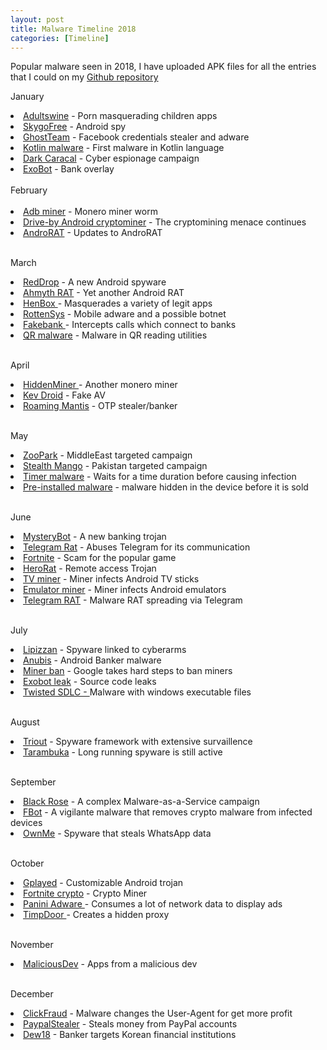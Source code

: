 ```yaml
---
layout: post
title: Malware Timeline 2018
categories: [Timeline]
---
```

Popular malware seen in 2018, I have uploaded APK files for all the entries that I could on my <a href="https://github.com/sk3ptre/AndroidMalware_2018">Github repository</a>

January

<li><a href="https://research.checkpoint.com/malware-displaying-porn-ads-discovered-in-game-apps-on-google-play/">Adultswine</a> - Porn masquerading children apps</li>
<li><a href="https://securelist.com/skygofree-following-in-the-footsteps-of-hackingteam/83603/">SkygoFree</a> - Android spy</li>
<li><a href="https://blog.trendmicro.com/trendlabs-security-intelligence/ghostteam-adware-can-steal-facebook-credentials/">GhostTeam</a> - Facebook credentials stealer and adware</li>
<li><a href="https://blog.trendmicro.com/trendlabs-security-intelligence/first-kotlin-developed-malicious-app-signs-users-premium-sms-services/">Kotlin malware</a> - First malware in Kotlin language</li>
<li><a href="https://info.lookout.com/rs/051-ESQ-475/images/Lookout_Dark-Caracal_srr_20180118_us_v.1.0.pdf">Dark Caracal</a> - Cyber espionage campaign</li>
<li><a href="https://clientsidedetection.com/exobot_android_malware_spreading_via_google_play_store.html">ExoBot</a> - Bank overlay</li>

<br>
February
<br><br>
<li><a href="http://blog.netlab.360.com/adb-miner-more-information-en/">Adb miner</a> - Monero miner worm</li>
<li><a href="https://blog.malwarebytes.com/threat-analysis/2018/02/drive-by-cryptomining-campaign-attracts-millions-of-android-users/">Drive-by Android cryptominer</a> - The cryptomining menace continues</li>
<li><a href="https://blog.trendmicro.com/trendlabs-security-intelligence/new-androrat-exploits-dated-permanent-rooting-vulnerability-allows-privilege-escalation/">AndroRAT</a> - Updates to AndroRAT</li>


<br>March

<li><a href="https://www.wandera.com/blog/reddrop-malware/">RedDrop</a> - A new Android spyware</li>
<li><a href="https://www.mysonicwall.com/SonicAlert/searchresults.aspx?ev=article&id=1129">Ahmyth RAT</a> - Yet another Android RAT</li>
<li><a href="https://researchcenter.paloaltonetworks.com/2018/03/unit42-henbox-chickens-come-home-roost/">HenBox </a> - Masquerades a variety of legit apps</li>
<li><a href="https://research.checkpoint.com/rottensys-not-secure-wi-fi-service/">RottenSys</a> - Mobile adware and a possible botnet</li> 
<li><a href="https://www.symantec.com/blogs/threat-intelligence/fakebank-intercepts-calls-banks">Fakebank </a> - Intercepts calls which connect to banks</li> 
<li><a href="https://nakedsecurity.sophos.com/2018/03/23/crooks-infiltrate-google-play-with-malware-lurking-in-qr-reading-utilities/">QR malware</a> - Malware in QR reading utilities</li>


<br>April

<li><a href="https://blog.trendmicro.com/trendlabs-security-intelligence/monero-mining-hiddenminer-android-malware-can-potentially-cause-device-failure/">HiddenMiner </a> - Another monero miner</li>
<li><a href="http://blog.talosintelligence.com/2018/04/fake-av-investigation-unearths-kevdroid.html">Kev Droid</a> - Fake AV </li>
<li><a href="https://securelist.com/roaming-mantis-uses-dns-hijacking-to-infect-android-smartphones/85178/">Roaming Mantis</a> - OTP stealer/banker</li>


<br>May

<li><a href="https://media.kasperskycontenthub.com/wp-content/uploads/sites/43/2018/05/03114450/ZooPark_for_public_final_edit.pdf">ZooPark</a> - MiddleEast targeted campaign</li>
<li><a href="https://info.lookout.com/rs/051-ESQ-475/images/lookout-stealth-mango-srr-us.pdf">Stealth Mango</a> - Pakistan targeted campaign</li>
<li><a href="https://www.symantec.com/blogs/threat-intelligence/persistent-malicious-apps-google-play">Timer malware</a> - Waits for a time duration before causing infection</li>
<li><a href="https://www.engadget.com/2018/05/24/report-finds-android-malware-pre-installed-on-hundreds-of-phones/">Pre-installed malware</a> - malware hidden in the device before it is sold</li>


<br>June

<li><a href="https://www.threatfabric.com/blogs/mysterybot__a_new_android_banking_trojan_ready_for_android_7_and_8.html">MysteryBot</a> - A new banking trojan</li>
<li><a href="https://www.welivesecurity.com/2018/06/18/new-telegram-abusing-android-rat/">Telegram Rat</a> - Abuses Telegram for its communication</li>
<li><a href="https://www.scmagazineuk.com/fortnite-for-android-scam-uncovered/article/775407/">Fortnite</a> - Scam for the popular game</li>
<li><a href="https://www.welivesecurity.com/2018/06/18/new-telegram-abusing-android-rat/">HeroRat</a> - Remote access Trojan</li>
<li><a href="https://www.extremetech.com/electronics/271247-android-malware-found-mining-cryptocurrency-on-amazon-fire-tv-devices">TV miner</a> - Miner infects Android TV sticks</li>
<li><a href="https://www.neowin.net/news/android-emulator-andy-os-is-reportedly-injecting-cryptomining-malware-onto-pcs/">Emulator miner</a> - Miner infects Android emulators</li>
<li><a href="https://www.welivesecurity.com/2018/06/18/new-telegram-abusing-android-rat/">Telegram RAT</a> - Malware RAT spreading via Telegram</li>


<br>July

<li><a href="https://nakedsecurity.sophos.com/2017/07/28/lipizzan-spyware-linked-to-cyberarms-firm-plunders-sms-logs-and-photos/">Lipizzan</a> - Spyware linked to cyberarms</li>
<li><a href="https://securityintelligence.com/anubis-strikes-again-mobile-malware-continues-to-plague-users-in-official-app-stores/">Anubis</a> - Android Banker malware</li>
<li><a href="https://nakedsecurity.sophos.com/2018/07/30/google-bans-android-miners-from-play-store/">Miner ban</a> - Google takes hard steps to ban miners</li>
<li><a href="https://www.tripwire.com/state-of-security/security-data-protection/cyber-security/exobot-android-banking-trojans-source-code-leaked-online/">Exobot leak</a> - Source code leaks</li>
<li><a href="https://researchcenter.paloaltonetworks.com/2018/07/unit42-hidden-devil-development-life-cycle-google-play-apps-infected-windows-executable-files/">Twisted SDLC - </a>Malware with windows executable files</li>


<br>August

<li><a href="https://labs.bitdefender.com/2018/08/triout-spyware-framework-for-android-with-extensive-surveillance-capabilities/">Triout</a> - Spyware framework with extensive survaillence</li>
<li><a href="https://securitynews.sonicwall.com/xmlpost/a-long-running-android-spyware-which-targets-social-apps-is-still-active/">Tarambuka</a> - Long running spyware is still active</li>


<br>September

<li><a href="https://research.checkpoint.com/meet-black-rose-lucy-the-latest-russian-maas-botnet/">Black Rose</a> - A complex Malware-as-a-Service campaign</li>
<li><a href="https://securitynews.sonicwall.com/xmlpost/vigilante-malware-removes-cryptominers-from-the-infected-device/">FBot</a> - A vigilante malware that removes crypto malware from infected devices</li>
<li><a href="https://file.gdatasoftware.com/web/de/documents/whitepaper/G_DATA_WhitePaper_-_Analysis_of_Android.Trojan-Spy.Buhsam.A.pdf">OwnMe</a> - Spyware that steals WhatsApp data</li>


<br>October

<li><a href="https://blog.talosintelligence.com/2018/10/gplayedtrojan.html">Gplayed</a> - Customizable Android trojan</li>
<li><a href="https://blog.malwarebytes.com/cybercrime/2018/10/fortnite-gamers-targeted-by-data-theft-malware/">Fortnite crypto</a> - Crypto Miner</li>
<li><a href="https://securitynews.sonicwall.com/xmlpost/panini-adware-for-android-soaks-network-bandwidth-bad-news-for-users-with-limited-data/">Panini Adware </a> - Consumes a lot of network data to display ads</li>
<li><a href="https://securingtomorrow.mcafee.com/mcafee-labs/android-timpdoor-turns-mobile-devices-into-hidden-proxies/">TimpDoor </a> - Creates a hidden proxy</li>


<br>November

<li><a href="https://techcrunch.com/2018/11/20/half-a-million-android-users-tricked-into-downloading-malware-from-google-play/">MaliciousDev</a> - Apps from a malicious dev</li>


<br>December

<li><a href="https://news.sophos.com/en-us/2018/12/06/android-clickfraud-fake-iphone/">ClickFraud</a> - Malware changes the User-Agent for get more profit</li>
<li><a href="https://www.welivesecurity.com/2018/12/11/android-trojan-steals-money-paypal-accounts-2fa/">PaypalStealer</a> - Steals money from PayPal accounts</li>
<li><a href="https://securitynews.sonicwall.com/xmlpost/dew18-banker-for-android-targets-korean-financial-institutions/">Dew18</a> - Banker targets Korean financial institutions</li>

